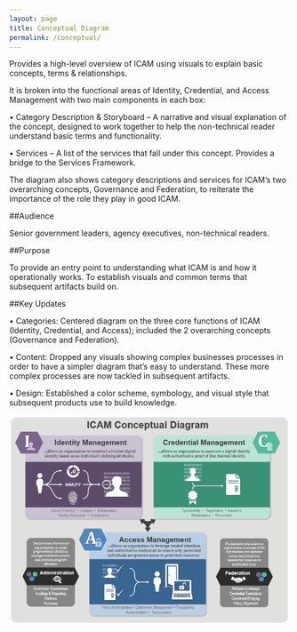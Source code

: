 ```yaml
---
layout: page
title: Conceptual Diagram
permalink: /conceptual/
---
```

Provides a high-level overview of ICAM using visuals to explain basic concepts, terms & relationships. 


It is broken into the functional areas of Identity, Credential, and Access Management with two main components in each box:

•	Category Description & Storyboard – A narrative and visual explanation of the concept, designed to work together to help the non-technical reader understand basic terms and functionality.

•	Services – A list of the services that fall under this concept. Provides a bridge to the Services Framework.

The diagram also shows category descriptions and services for ICAM’s two overarching concepts, 
Governance and Federation, to reiterate the importance of the role they play in good ICAM.

##Audience

Senior government leaders, agency executives, non-technical readers.

##Purpose

To provide an entry point to understanding what ICAM is and how it operationally works. To establish visuals and common terms that subsequent artifacts build on.

##Key Updates

•	Categories: Centered diagram on the three core functions of ICAM (Identity, Credential, and Access); included the 2 overarching concepts (Governance and Federation).

•	Content: Dropped any visuals showing complex businesses processes in order to have a simpler diagram that’s easy to understand.  These more complex processes are now tackled in subsequent artifacts.

•	Design: Established a color scheme, symbology, and visual style that subsequent products use to build knowledge.

<div style="text-align:center"><img src="../img/ConceptualDiagram.png"/></div>

